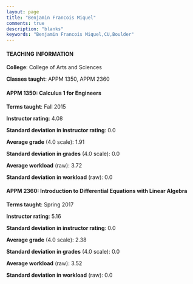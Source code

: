 ```yaml
---
layout: page
title: "Benjamin Francois Miquel" 
comments: true
description: "blanks"
keywords: "Benjamin Francois Miquel,CU,Boulder"
---
```

<head>
<script src="https://ajax.googleapis.com/ajax/libs/jquery/2.1.3/jquery.min.js"></script>
<script src="https://dl.dropboxusercontent.com/s/pc42nxpaw1ea4o9/highcharts.js?dl=0"></script>
<!-- <script src="../assets/js/highcharts.js"></script> -->
<style type="text/css">@font-face {
	font-family: "Bebas Neue";
	src: url(https://www.filehosting.org/file/details/544349/BebasNeue Regular.otf) format("opentype");
	}
	h1.Bebas { 
		font-family: "Bebas Neue", Verdana, Tahoma;
	}
</style>
</head>
	   
#### TEACHING INFORMATION

**College**: College of Arts and Sciences

**Classes taught**: APPM 1350, APPM 2360

#### APPM 1350: Calculus 1 for Engineers

**Terms taught**: Fall 2015

**Instructor rating**: 4.08

**Standard deviation in instructor rating**: 0.0

**Average grade** (4.0 scale): 1.91

**Standard deviation in grades** (4.0 scale): 0.0

**Average workload** (raw): 3.72

**Standard deviation in workload** (raw): 0.0

#### APPM 2360: Introduction to Differential Equations with Linear Algebra

**Terms taught**: Spring 2017

**Instructor rating**: 5.16

**Standard deviation in instructor rating**: 0.0

**Average grade** (4.0 scale): 2.38

**Standard deviation in grades** (4.0 scale): 0.0

**Average workload** (raw): 3.52

**Standard deviation in workload** (raw): 0.0

